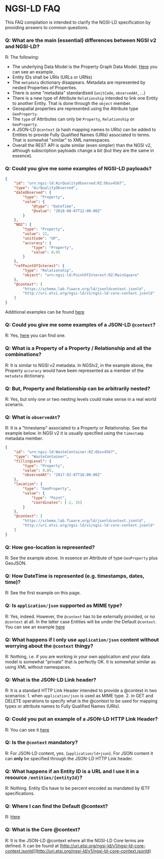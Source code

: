 # NGSI-LD FAQ

This FAQ compilation is intended to clarify the NGSI-LD specification by
providing answers to common questions.

### Q: What are the main (essential) differences between NGSI v2 and NGSI-LD?

R: The following:

-   The underlying Data Model is the Property Graph Data Model.
    [Here](https://github.com/Fiware/NGSI-LD_Wrapper/blob/master/doc/instantiation.png)
    you can see an example.
-   Entity IDs shall be URIs (URLs or URNs)
-   The `metadata` dictionary disappears. Metadata are represented by nested
    Properties of Properties.
-   There is some "metadata" standardised (`unitCode`, `observedAt`, ...)
-   There is a new type of Attribute `Relationship` intended to link one Entity
    to another Entity. That is done through the `object` member.
-   Geospatial properties are represented using the Attribute type
    `GeoProperty`.
-   The `type` of Attributes can only be `Property`, `Relationship` or
    `GeoProperty`.
-   A JSON-LD `@context` (a hash mapping names to URIs) can be added to Entities
    to provide Fully Qualified Names (URIs) associated to terms. That is
    somewhat "similar" to XML namespaces.
-   Overall the REST API is quite similar (even simpler) than the NGSI v2,
    although subscription payloads change a bit (but they are the same in
    essence).

### Q: Could you give me some examples of NGSI-LD payloads?

```json
{
    "id": "urn:ngsi-ld:AirQualityObserved:RZ:Obsv4567",
    "type": "AirQualityObserved",
    "dateObserved": {
        "type": "Property",
        "value": {
            "@type": "DateTime",
            "@value": "2018-08-07T12:00:00Z"
        }
    },
    "NO2": {
        "type": "Property",
        "value": 22,
        "unitCode": "GP",
        "accuracy": {
            "type": "Property",
            "value": 0.95
        }
    },
    "refPointOfInterest": {
        "type": "Relationship",
        "object": "urn:ngsi-ld:PointOfInterest:RZ:MainSquare"
    },
    "@context": [
        "https://schema.lab.fiware.org/ld/jsonldcontext.jsonld",
        "http://uri.etsi.org/ngsi-ld/v1/ngsi-ld-core-context.jsonld"
    ]
}
```

Additional examples can be found
[here](https://github.com/Fiware/NGSI-LD_Tests/blob/master/contextProvision/create_entity_with_ldcontext_test.js#L16)

### Q: Could you give me some examples of a JSON-LD `@context`?

R: Yes, [here](https://schema.lab.fiware.org/ld/jsonldcontext.jsonld) you can
find one.

### Q: What is a Property of a Property / Relationship and all the combinations?

R: It is similar to NGSI v2 metadata. In NGSIv2, in the example above, the
Property `accuracy` would have been represented as a member of the `metadata`
dictionary.

### Q: But, Property and Relationship can be arbitrarily nested?

R: Yes, but only one or two nesting levels could make sense in a real world
scenario.

### Q: What is `observedAt`?

R: It is a "timestamp" associated to a Property or Relationship. See the example
below. In NGSI v2 it is usually specified using the `timestamp` metadata member.

```json
{
    "id": "urn:ngsi-ld:WasteContainer:RZ:Obsv4567",
    "type": "WasteContainer",
    "fillingLevel": {
        "type": "Property",
        "value": 0.85,
        "observedAt": "2017-02-07T16:00:00Z"
    },
    "location": {
        "type": "GeoProperty",
        "value": {
            "type": "Point",
            "coordinates": [-2, 35]
        }
    },
    "@context": [
        "https://schema.lab.fiware.org/ld/jsonldcontext.jsonld",
        "http://uri.etsi.org/ngsi-ld/v1/ngsi-ld-core-context.jsonld"
    ]
}
```

### Q: How geo-location is represented?

R: See the example above. In essence an Attribute of type `GeoProperty` plus
GeoJSON.

### Q: How DateTime is represented (e.g. timestamps, dates, time)?

R: See the first example on this page.

### Q: Is `application/json` supported as MIME type?

R: Yes, indeed. However, the `@context` has to be externally provided, or no
`@context` at all. In the latter case Entities will be under the Default
`@context`. You can see an example
[here](https://github.com/Fiware/NGSI-LD_Tests/blob/master/contextProvision/create_entity_with_ldcontext_test.js#L18)

### Q: What happens if I only use `application/json` content without worrying about the `@context` thingy?

R: Nothing, i.e. if you are working in your own application and your data model
is somewhat "private" that is perfectly OK. It is somewhat similar as using XML
without namespaces.

### Q: What is the JSON-LD Link header?

R: It is a standard HTTP Link Header intended to provide a @context in two
scenarios: 1. when `application/json` is used as MIME type. 2. in GET and DELETE
operations to specify what is the @context to be used for mapping types or
attribute names to Fully Qualified Names (URIs).

### Q: Could you put an example of a JSON-LD HTTP Link Header?

R: You can see it
[here](https://github.com/Fiware/NGSI-LD_Tests/blob/master/contextConsumption/query_entities_with_ld_context_test.js#L13)

### Q: Is the `@context` mandatory?

R: For JSON-LD content, yes. (`application/ld+json`). For JSON content it can
**only** be specified through the JSON-LD HTTP Link header.

### Q: What happens if an Entity ID is a URL and I use it in a resource `/entities/{entityId}`?

R: Nothing. Entity IDs have to be percent encoded as mandated by IETF
specifications.

### Q: Where I can find the Default @context?

R:
[Here](https://forge.etsi.org/gitlab/NGSI-LD/NGSI-LD/raw/master/defaultContext/defaultContext.jsonld)

### Q: What is the Core @context?

R: It is the JSON-LD @context where all the NGSI-LD Core terms are defined. It
can be found at
[http://uri.etsi.org/ngsi-ld/v1/ngsi-ld-core-context.jsonld](http://uri.etsi.org/ngsi-ld/v1/ngsi-ld-core-context.jsonld)
